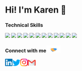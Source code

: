 # Hi! I'm Karen 👋

### 

### Technical Skills


<a src="https://www.w3schools.com/html/"><img src="https://img.icons8.com/color/48/000000/html-5.png"/></a>
<a src="https://www.w3schools.com/css/"><img src="https://img.icons8.com/color/48/000000/css3.png"/></a>
<a src="https://www.javascript.com/"><img src="https://img.icons8.com/color/48/000000/javascript.png"/></a>
<a src="https://reactjs.org/"><img src="https://img.icons8.com/color/48/000000/react-native.png"/></a>
<a src="https://github.com/"><img src="https://img.icons8.com/color/48/000000/redux.png"/></a>
<a src="https://github.com/"><img src="https://img.icons8.com/color/48/000000/material-ui.png"/></a>
<a src="https://nodejs.org/"><img src="https://img.icons8.com/color/48/000000/nodejs.png"/></a>
<a src="https://visualstudio.microsoft.com/"><img src="https://img.icons8.com/color/48/000000/visual-studio.png"/></a>
<a src="https://www.npmjs.com/"><img src="https://img.icons8.com/color/48/000000/npm.png"/></a>
<a src="https://github.com/"><img src="https://img.icons8.com/color/48/000000/github--v1.png"/></a>
<a src="https://github.com/"><img src="https://img.icons8.com/color/48/000000/firebase.png"/></a>
<a src="https://github.com/"><img src="https://img.icons8.com/color/48/000000/postgreesql.png"/></a>

### Connect with me<img src="https://github.com/SatYu26/SatYu26/blob/master/Assets/Handshake.gif" height="22px">

  <a href="https://www.linkedin.com/in/karen-cabrera-anyelen/">
    <img align="left" alt="Karen Cabrera | Linkedin" width="24px" src="https://github.com/SatYu26/SatYu26/blob/master/Assets/Linkedin.svg" />
  </a> &nbsp;&nbsp;
  <a href="https://twitter.com/KareeenCabrera">
    <img align="left" alt="Karen Cabrera | Twitter" width="26px" src="https://github.com/SatYu26/SatYu26/blob/master/Assets/Twitter.svg" />
  </a> &nbsp;&nbsp;
  <a href="https://www.instagram.com/karencabrera581/">
    <img align="left" alt="Karen Cabrera | Instagram" width="24px" src="https://github.com/SatYu26/SatYu26/blob/master/Assets/Instagram.svg" />
  </a> &nbsp;&nbsp;
  <a href="mailto:kareeencabrera3@gmail.com">
    <img align="left" alt="Karen Cabrera | Gmail" width="26px" src="https://github.com/SatYu26/SatYu26/blob/master/Assets/Gmail.svg" />
  </a>


<br><br>

<!--
**karencabrera27/karencabrera27** is a ✨ _special_ ✨ repository because its `README.md` (this file) appears on your GitHub profile.

Here are some ideas to get you started:

- 🔭 I’m currently working on ...
- 🌱 I’m currently learning ...
- 👯 I’m looking to collaborate on ...
- 🤔 I’m looking for help with ...
- 💬 Ask me about ...
- 📫 How to reach me: ...
- 😄 Pronouns: ...
- ⚡ Fun fact: ...
-->
